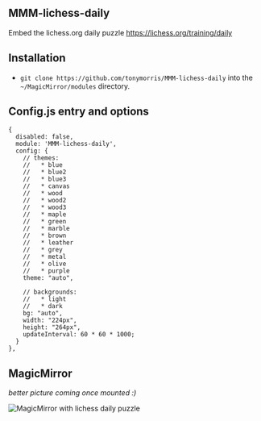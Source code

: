 ## MMM-lichess-daily

Embed the lichess.org daily puzzle https://lichess.org/training/daily

## Installation

* `git clone https://github.com/tonymorris/MMM-lichess-daily` into the `~/MagicMirror/modules` directory.


## Config.js entry and options

    {
      disabled: false,
      module: 'MMM-lichess-daily',
      config: {
        // themes:
        //   * blue
        //   * blue2
        //   * blue3
        //   * canvas
        //   * wood
        //   * wood2
        //   * wood3
        //   * maple
        //   * green
        //   * marble
        //   * brown
        //   * leather
        //   * grey
        //   * metal
        //   * olive
        //   * purple
        theme: "auto",
        
        // backgrounds:
        //   * light
        //   * dark
        bg: "auto",
        width: "224px",
        height: "264px",
        updateInterval: 60 * 60 * 1000;
      }
    },

## MagicMirror

*better picture coming once mounted :)*

<img src="https://i.imgur.com/Tg9nZt2.jpg" alt="MagicMirror with lichess daily puzzle"/>